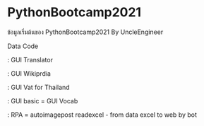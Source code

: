 # PythonBootcamp2021

ข้อมูลเริ่มต้นของ  PythonBootcamp2021 By UncleEngineer 

Data  Code 

   : GUI Translator
   
   : GUI Wikiprdia

   : GUI Vat for Thailand
   
   : GUI basic = GUI Vocab 

   : RPA = autoimagepost
           readexcel - from data excel to web by bot
